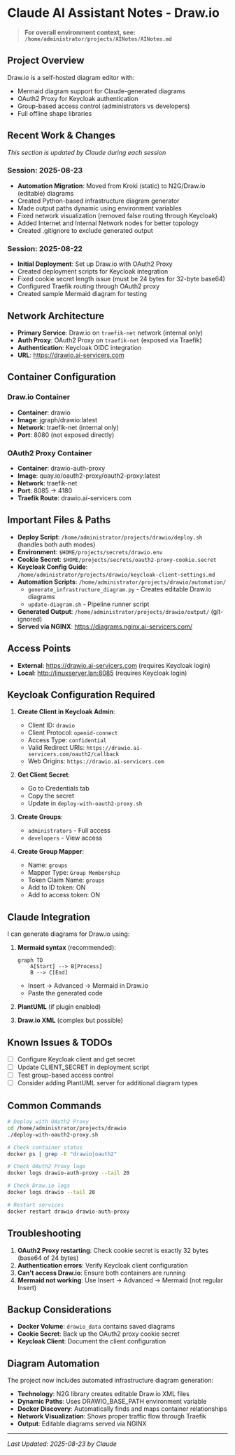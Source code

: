 # Claude AI Assistant Notes - Draw.io

> **For overall environment context, see: `/home/administrator/projects/AINotes/AINotes.md`**

## Project Overview
Draw.io is a self-hosted diagram editor with:
- Mermaid diagram support for Claude-generated diagrams
- OAuth2 Proxy for Keycloak authentication
- Group-based access control (administrators vs developers)
- Full offline shape libraries

## Recent Work & Changes
_This section is updated by Claude during each session_

### Session: 2025-08-23
- **Automation Migration**: Moved from Kroki (static) to N2G/Draw.io (editable) diagrams
- Created Python-based infrastructure diagram generator
- Made output paths dynamic using environment variables
- Fixed network visualization (removed false routing through Keycloak)
- Added Internet and Internal Network nodes for better topology
- Created .gitignore to exclude generated output

### Session: 2025-08-22
- **Initial Deployment**: Set up Draw.io with OAuth2 Proxy
- Created deployment scripts for Keycloak integration
- Fixed cookie secret length issue (must be 24 bytes for 32-byte base64)
- Configured Traefik routing through OAuth2 proxy
- Created sample Mermaid diagram for testing

## Network Architecture
- **Primary Service**: Draw.io on `traefik-net` network (internal only)
- **Auth Proxy**: OAuth2 Proxy on `traefik-net` (exposed via Traefik)
- **Authentication**: Keycloak OIDC integration
- **URL**: https://drawio.ai-servicers.com

## Container Configuration
### Draw.io Container
- **Container**: drawio
- **Image**: jgraph/drawio:latest
- **Network**: traefik-net (internal only)
- **Port**: 8080 (not exposed directly)

### OAuth2 Proxy Container
- **Container**: drawio-auth-proxy
- **Image**: quay.io/oauth2-proxy/oauth2-proxy:latest
- **Network**: traefik-net
- **Port**: 8085 → 4180
- **Traefik Route**: drawio.ai-servicers.com

## Important Files & Paths
- **Deploy Script**: `/home/administrator/projects/drawio/deploy.sh` (handles both auth modes)
- **Environment**: `$HOME/projects/secrets/drawio.env`
- **Cookie Secret**: `$HOME/projects/secrets/oauth2-proxy-cookie.secret`
- **Keycloak Config Guide**: `/home/administrator/projects/drawio/keycloak-client-settings.md`
- **Automation Scripts**: `/home/administrator/projects/drawio/automation/`
  - `generate_infrastructure_diagram.py` - Creates editable Draw.io diagrams
  - `update-diagram.sh` - Pipeline runner script
- **Generated Output**: `/home/administrator/projects/drawio/output/` (git-ignored)
- **Served via NGINX**: https://diagrams.nginx.ai-servicers.com/

## Access Points
- **External**: https://drawio.ai-servicers.com (requires Keycloak login)
- **Local**: http://linuxserver.lan:8085 (requires Keycloak login)

## Keycloak Configuration Required
1. **Create Client in Keycloak Admin**:
   - Client ID: `drawio`
   - Client Protocol: `openid-connect`
   - Access Type: `confidential`
   - Valid Redirect URIs: `https://drawio.ai-servicers.com/oauth2/callback`
   - Web Origins: `https://drawio.ai-servicers.com`

2. **Get Client Secret**:
   - Go to Credentials tab
   - Copy the secret
   - Update in `deploy-with-oauth2-proxy.sh`

3. **Create Groups**:
   - `administrators` - Full access
   - `developers` - View access

4. **Create Group Mapper**:
   - Name: `groups`
   - Mapper Type: `Group Membership`
   - Token Claim Name: `groups`
   - Add to ID token: ON
   - Add to access token: ON

## Claude Integration
I can generate diagrams for Draw.io using:
1. **Mermaid syntax** (recommended):
   ```mermaid
   graph TD
       A[Start] --> B[Process]
       B --> C[End]
   ```
   - Insert → Advanced → Mermaid in Draw.io
   - Paste the generated code

2. **PlantUML** (if plugin enabled)
3. **Draw.io XML** (complex but possible)

## Known Issues & TODOs
- [ ] Configure Keycloak client and get secret
- [ ] Update CLIENT_SECRET in deployment script
- [ ] Test group-based access control
- [ ] Consider adding PlantUML server for additional diagram types

## Common Commands
```bash
# Deploy with OAuth2 Proxy
cd /home/administrator/projects/drawio
./deploy-with-oauth2-proxy.sh

# Check container status
docker ps | grep -E "drawio|oauth2"

# Check OAuth2 Proxy logs
docker logs drawio-auth-proxy --tail 20

# Check Draw.io logs
docker logs drawio --tail 20

# Restart services
docker restart drawio drawio-auth-proxy
```

## Troubleshooting
1. **OAuth2 Proxy restarting**: Check cookie secret is exactly 32 bytes (base64 of 24 bytes)
2. **Authentication errors**: Verify Keycloak client configuration
3. **Can't access Draw.io**: Ensure both containers are running
4. **Mermaid not working**: Use Insert → Advanced → Mermaid (not regular Insert)

## Backup Considerations
- **Docker Volume**: `drawio_data` contains saved diagrams
- **Cookie Secret**: Back up the OAuth2 proxy cookie secret
- **Keycloak Client**: Document the client configuration

## Diagram Automation
The project now includes automated infrastructure diagram generation:
- **Technology**: N2G library creates editable Draw.io XML files
- **Dynamic Paths**: Uses DRAWIO_BASE_PATH environment variable
- **Docker Discovery**: Automatically finds and maps container relationships
- **Network Visualization**: Shows proper traffic flow through Traefik
- **Output**: Editable diagrams served via NGINX

---
*Last Updated: 2025-08-23 by Claude*
